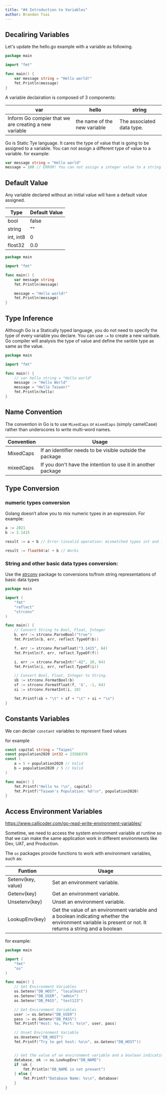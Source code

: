 ```yaml
---
title: "#4 Introduction to Variables"
author: Brandon Tsai
---
```


Decaliring Variables
---------------------

Let's update the hello.go example with a variable as following.

```go
package main

import "fmt"

func main() {
    var message string = "Hello world!"
	fmt.Println(message)
}
```

A variable declairation is composed of 3 components:

| var                                                   | hello                        | string                    |
| ----------------------------------------------------- | ---------------------------- | ------------------------- |
| Inform Go compier that we are creating a new variable | the name of the new variable | The associated data type. |


Go is Static Tye language. It cares the type of value that is going to be assigned to a variable. You can not assign a different type of value to a variable. for example:

```go
var message string = "Hello world"
message = 100 // ERROR! You can not assign a integer value to a string variable
```


Default Value
----------

Any variable declared without an initial value will have a default value assigned.

| Type      | Default Value |
| --------- | ------------- |
| bool      | false         |
| string    | ""            |
| int, int8 | 0             |
| flost32   | 0.0           |


```go
package main

import "fmt"

func main() {
	var message string
	fmt.Println(message)

	message = "Hello world!"
	fmt.Println(message)
}
```

Type Inference
--------------

Although Go is a Statically typed language, you do not need to specify the type of every variable you declare.
You can use `:=` to create a new varibale.
Go compiler will analysis the type of value and define the varible type as same as the value.


```go
package main

import "fmt"

func main() {
	// var hello string = "Hello world"
	message := "Hello World"
	message = "Hello Taiwan!"
	fmt.Println(hello)
}

```

Name Convention
---------------

The convention in Go is to use `MixedCaps` or `mixedCaps` (simply camelCase) rather than underscores to write multi-word names.

| Convention | Usage                                                        |
| ---------- | ------------------------------------------------------------ |
| MixedCaps  | If an identifier needs to be visible outside the package     |
| mixedCaps  | If you don't have the intention to use it in another package |


Type Conversion
---------------

### numeric types conversion

Golang doesn’t allow you to mix numeric types in an expression. For example:

```go
a := 2021
b := 3.1415

result := a + b // Error (invalid operation: mismatched types int and float64)

result := float64(a) + b // Works

```


### String and other basic data types conversion:

Use the [strconv](https://pkg.go.dev/strconv) package to conversions to/from string representations of basic data types

```go
package main

import (
	"fmt"
	"reflect"
	"strconv"
)

func main() {
	// Convert String to Bool, Float, Integer
	b, err := strconv.ParseBool("true")
	fmt.Println(b, err, reflect.TypeOf(b))

	f, err := strconv.ParseFloat("3.1415", 64)
	fmt.Println(f, err, reflect.TypeOf(f))

	i, err := strconv.ParseInt("-42", 10, 64)
	fmt.Println(i, err, reflect.TypeOf(i))

	// Convert Bool, Float, Integer to String.
	sb := strconv.FormatBool(b)
	sf := strconv.FormatFloat(f, 'G', -1, 64)
	si := strconv.FormatInt(i, 10)

	fmt.Printf(sb + "\t" + sf + "\t" + si + "\n")
}
```

Constants Variables
-------------

We can declair `constant` variables to represent fixed values

for example

```go
const capital string = "Taipei"
const population2020 int32 = 23568378
const (
	a = 5 + population2020 // Valid
	b = population2020 / 5 // Valid
)

func main() {
	fmt.Printf("Hello %s !\n", capital)
	fmt.Printf("Taiwan's Population: %d!\n", population2020)
}
```


Access Environment Variables
----------------------

https://www.callicoder.com/go-read-write-environment-variables/

Sometime, we need to access the system environment variable at runtine so that we can make the same application work in different environments like Dev, UAT, and Production.

The `os` packages provide functions to work with environment variables, such as:

| Funtion            | Usage                                                                                                                                                   |
| ------------------ | ------------------------------------------------------------------------------------------------------------------------------------------------------- |
| Setenv(key, value) | Set an environment variable.                                                                                                                            |
| Getenv(key)        | Get an environment variable.                                                                                                                            |
| Unsetenv(key)      | Unset an environment variable.                                                                                                                          |
| LookupEnv(key)     | Get the value of an environment variable and a boolean indicating whether the environment variable is present or not. It returns a string and a boolean |

for example:

```go
package main

import (
	"fmt"
	"os"
)

func main() {
	// Set Environment Variables
	os.Setenv("DB_HOST", "localhost")
	os.Setenv("DB_USER", "admin")
	os.Setenv("DB_PASS", "test123")

	// Get Environment Variables
	user := os.Getenv("DB_USER")
	pass := os.Getenv("DB_PASS")
	fmt.Printf("Host: %s, Port: %s\n", user, pass)

	// Unset Environment Variable
	os.Unsetenv("DB_HOST")
	fmt.Printf("Try to get host: %s\n", os.Getenv("DB_HOST"))


	// Get the value of an environment variable and a boolean indicating whether the environment variable is set or not.
	database, ok := os.LookupEnv("DB_NAME")
	if !ok {
		fmt.Println("DB_NAME is not present")
	} else {
		fmt.Printf("Database Name: %s\n", database)
	}
}

```
